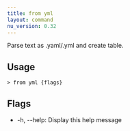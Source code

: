 ```yaml
---
title: from yml
layout: command
nu_version: 0.32
---
```

Parse text as .yaml/.yml and create table.

## Usage
```shell
> from yml {flags} 
 ```

## Flags
* -h, --help: Display this help message


